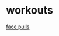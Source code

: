 # workouts

[face pulls](https://www.muscleandstrength.com/articles/the-ultimate-guide-to-face-pulls)
